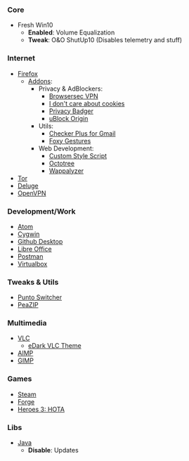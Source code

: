 ### Core
- Fresh Win10
  - __Enabled__: Volume Equalization
  - __Tweak__: O&O ShutUp10 (Disables telemetry and stuff)

### Internet
- [Firefox](https://www.mozilla.org/ru/firefox/download/thanks/)
  - [Addons](about:addons):
    - Privacy & AdBlockers:
      - [Browsersec VPN](https://addons.mozilla.org/ru/firefox/addon/browsec/)
      - [I don't care about cookies](https://addons.mozilla.org/ru/firefox/addon/i-dont-care-about-cookies/?src=search)
      - [Privacy Badger](https://addons.mozilla.org/ru/firefox/addon/privacy-badger17/)
      - [uBlock Origin](https://addons.mozilla.org/ru/firefox/addon/ublock-origin/)
    - Utils:
      - [Checker Plus for Gmail](https://addons.mozilla.org/ru/firefox/addon/checker-plus-gmail/)
      - [Foxy Gestures](https://addons.mozilla.org/ru/firefox/addon/foxy-gestures/)
    - Web Development:
      - [Custom Style Script](https://addons.mozilla.org/ru/firefox/addon/custom-style-script/)
      - [Octotree](https://addons.mozilla.org/ru/firefox/addon/octotree/)
      - [Wappalyzer](https://addons.mozilla.org/ru/firefox/addon/wappalyzer/)
- [Tor](https://www.torproject.org/download/)
- [Deluge](https://deluge-torrent.org/)
- [OpenVPN](https://openvpn.net/community-downloads/)

### Development/Work
- [Atom](https://atom.io/)
- [Cygwin](https://www.cygwin.com/setup-x86_64.exe)
- [Github Desktop](https://desktop.github.com/)
- [Libre Office](https://www.libreoffice.org/download/download/)
- [Postman](https://www.getpostman.com/downloads/)
- [Virtualbox](https://www.virtualbox.org/)

### Tweaks & Utils
- [Punto Switcher](https://yandex.ru/soft/punto/)
- [PeaZIP](https://www.peazip.org/)

### Multimedia
- [VLC](https://www.videolan.org/vlc/index.ru.html)
  - [eDark VLC Theme](https://www.videolan.org/vlc/download-skins2-go.php?url=eDark%20Vlc.vlt)
- [AIMP](http://ru.aimp.ru/?do=download)
- [GIMP](https://www.gimp.org/downloads/)

### Games
- [Steam](https://store.steampowered.com/about/)
- [Forge](https://releases.cardforge.org/forge/forge-gui-desktop/)
- [Heroes 3: HOTA](http://download.h3hota.com/HotA_full_setup)

### Libs
- [Java](https://java.com/ru/download/)
  - __Disable__: Updates
